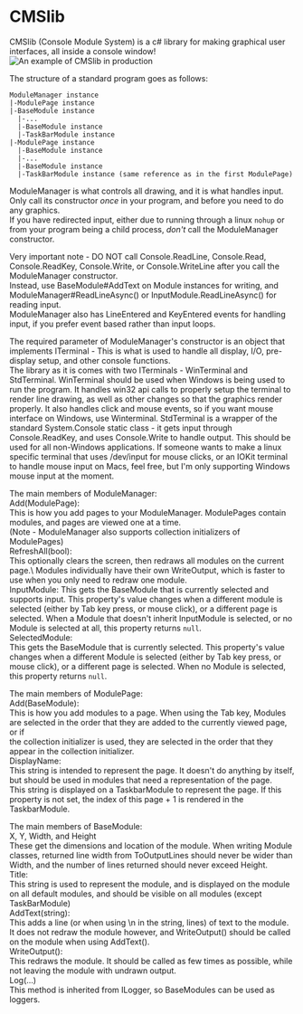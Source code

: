 # CMSlib
CMSlib (Console Module System) is a c# library for making graphical user interfaces, all inside a console window!
![An example of CMSlib in production](https://raw.githubusercontent.com/cmsteffey/CMSlib/master/fv.gif)  


The structure of a standard program goes as follows:
```
ModuleManager instance
|-ModulePage instance
|-BaseModule instance
  |-...
  |-BaseModule instance
  |-TaskBarModule instance
|-ModulePage instance
  |-BaseModule instance
  |-...
  |-BaseModule instance
  |-TaskBarModule instance (same reference as in the first ModulePage)
```
 
ModuleManager is what controls all drawing, and it is what handles input.\
Only call its constructor *once* in your program, and before you need to do any graphics.\
If you have redirected input, either due to running through a linux `nohup` or from your program being a child process, *don't* call the ModuleManager constructor.

Very important note - DO NOT call Console.ReadLine, Console.Read, Console.ReadKey, Console.Write, or Console.WriteLine after you call the ModuleManager constructor.\
Instead, use BaseModule#AddText on Module instances for writing, and ModuleManager#ReadLineAsync() or InputModule.ReadLineAsync() for reading input.\
ModuleManager also has LineEntered and KeyEntered events for handling input, if you prefer event based rather than input loops.

The required parameter of ModuleManager's constructor is an object that implements ITerminal - This is what is used to handle all display, I/O, pre-display setup, and other console functions.\
The library as it is comes with two ITerminals - WinTerminal and StdTerminal. WinTerminal should be used when Windows is being used to run the program. It handles win32 api calls to properly setup the terminal to render line drawing, as well as other changes so that the graphics render properly. It also handles click and mouse events, so if you want mouse interface on Windows, use Winterminal. StdTerminal is a wrapper of the standard System.Console static class - it gets input through Console.ReadKey, and uses Console.Write to handle output. This should be used for all non-Windows applications.
If someone wants to make a linux specific terminal that uses /dev/input for mouse clicks, or an IOKit terminal to handle mouse input on Macs, feel free, but I'm only supporting Windows mouse input at the moment.

The main members of ModuleManager:\
Add(ModulePage):\
  This is how you add pages to your ModuleManager. ModulePages contain modules, and pages are viewed one at a time.\
  (Note - ModuleManager also supports collection initializers of ModulePages)\
RefreshAll(bool):\
  This optionally clears the screen, then redraws all modules on the current page.\ 
  Modules individually have their own WriteOutput, which is faster to use when you only need to redraw one module.\
InputModule:
  This gets the BaseModule that is currently selected and supports input. This property's value changes when a different module is selected (either by Tab key press, or mouse click), or a different page is selected. When a Module that doesn't inherit InputModule is selected, or no Module is selected at all, this property returns `null`.\
SelectedModule:\
  This gets the BaseModule that is currently selected. This property's value changes when a different Module is selected (either by Tab key press, or mouse click),
  or a different page is selected. When no Module is selected, this property returns `null`.

The main members of ModulePage:\
Add(BaseModule):\
  This is how you add modules to a page. When using the Tab key, Modules are selected in the order that they are added to the currently viewed page, or if\
  the collection initializer is used, they are selected in the order that they appear in the collection initializer.\
DisplayName:\
  This string is intended to represent the page. It doesn't do anything by itself, but should be used in modules that need a representation of the page.\
  This string is displayed on a TaskbarModule to represent the page. If this property is not set, the index of this page + 1 is rendered in the TaskbarModule.

The main members of BaseModule:\
X, Y, Width, and Height\
  These get the dimensions and location of the module. When writing Module classes, returned line width from ToOutputLines should never be wider than Width, and the number of lines returned should never exceed Height.\
Title:\
  This string is used to represent the module, and is displayed on the module on all default modules, and should be visible on all modules (except TaskBarModule)\
AddText(string):\
  This adds a line (or when using \n in the string, lines) of text to the module. It does not redraw the module however, and WriteOutput() should be called on the module when using AddText().\
WriteOutput():\
  This redraws the module. It should be called as few times as possible, while not leaving the module with undrawn output.\
Log(...)\
  This method is inherited from ILogger, so BaseModules can be used as loggers.
